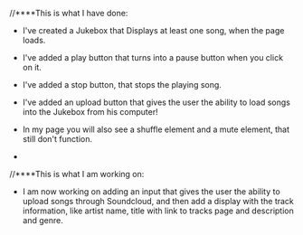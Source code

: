 //****This is what I have done:

* I've created a Jukebox that Displays at least one song, when the page loads.

* I've added a play button that turns into a pause button when you click on it.

* I've added a stop button, that stops the playing song.

* I've added an upload button that gives the user the ability to load songs into the Jukebox from his computer!

* In my page you will also see a shuffle element and a mute element, that still don't function.

*

//****This is what I am working on:

* I am now working on adding an input that gives the user the ability to upload songs through Soundcloud, and then add a display with the track information, like artist name, title with link to tracks page and description and genre.

